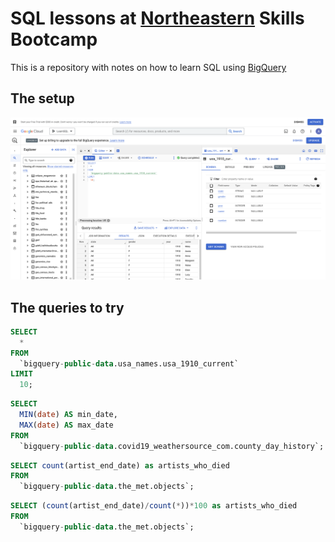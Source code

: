 # SQL lessons at [Northeastern](https://www.nulondon.ac.uk/) Skills Bootcamp

This is a repository with notes on how to learn SQL using [BigQuery](https://console.cloud.google.com/bigquery)

## The setup

![set up](bq_setup.png)

## The queries to try

```sql
SELECT
  *
FROM
  `bigquery-public-data.usa_names.usa_1910_current`
LIMIT
  10;
 ```

```sql
SELECT
  MIN(date) AS min_date,
  MAX(date) AS max_date
FROM
  `bigquery-public-data.covid19_weathersource_com.county_day_history`;
  ```

```sql
SELECT count(artist_end_date) as artists_who_died
FROM
  `bigquery-public-data.the_met.objects`;
  ```

```sql
SELECT (count(artist_end_date)/count(*))*100 as artists_who_died
FROM
  `bigquery-public-data.the_met.objects`;
  ```
